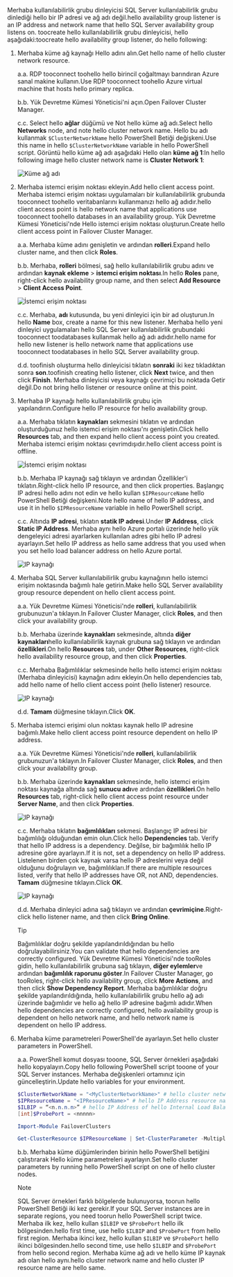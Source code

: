<span data-ttu-id="f5d5f-101">Merhaba kullanılabilirlik grubu dinleyicisi SQL Server kullanılabilirlik grubu dinlediği hello bir IP adresi ve ağ adı değil.</span><span class="sxs-lookup"><span data-stu-id="f5d5f-101">hello availability group listener is an IP address and network name that hello SQL Server availability group listens on.</span></span> <span data-ttu-id="f5d5f-102">toocreate hello kullanılabilirlik grubu dinleyicisi, hello aşağıdaki:</span><span class="sxs-lookup"><span data-stu-id="f5d5f-102">toocreate hello availability group listener, do hello following:</span></span>

1. <span data-ttu-id="f5d5f-103"><a name="getnet"></a>Merhaba küme ağ kaynağı Hello adını alın.</span><span class="sxs-lookup"><span data-stu-id="f5d5f-103"><a name="getnet"></a>Get hello name of hello cluster network resource.</span></span>

    <span data-ttu-id="f5d5f-104">a.</span><span class="sxs-lookup"><span data-stu-id="f5d5f-104">a.</span></span> <span data-ttu-id="f5d5f-105">RDP tooconnect toohello hello birincil çoğaltmayı barındıran Azure sanal makine kullanın.</span><span class="sxs-lookup"><span data-stu-id="f5d5f-105">Use RDP tooconnect toohello Azure virtual machine that hosts hello primary replica.</span></span> 

    <span data-ttu-id="f5d5f-106">b.</span><span class="sxs-lookup"><span data-stu-id="f5d5f-106">b.</span></span> <span data-ttu-id="f5d5f-107">Yük Devretme Kümesi Yöneticisi'ni açın.</span><span class="sxs-lookup"><span data-stu-id="f5d5f-107">Open Failover Cluster Manager.</span></span>

    <span data-ttu-id="f5d5f-108">c.</span><span class="sxs-lookup"><span data-stu-id="f5d5f-108">c.</span></span> <span data-ttu-id="f5d5f-109">Select hello **ağlar** düğümü ve Not hello küme ağ adı.</span><span class="sxs-lookup"><span data-stu-id="f5d5f-109">Select hello **Networks** node, and note hello cluster network name.</span></span> <span data-ttu-id="f5d5f-110">Hello bu adı kullanmak `$ClusterNetworkName` hello PowerShell Betiği değişkeni.</span><span class="sxs-lookup"><span data-stu-id="f5d5f-110">Use this name in hello `$ClusterNetworkName` variable in hello PowerShell script.</span></span> <span data-ttu-id="f5d5f-111">Görüntü hello küme ağ adı aşağıdaki Hello olan **küme ağ 1**:</span><span class="sxs-lookup"><span data-stu-id="f5d5f-111">In hello following image hello cluster network name is **Cluster Network 1**:</span></span>

   ![Küme ağ adı](./media/virtual-machines-ag-listener-configure/90-clusternetworkname.png)

2. <span data-ttu-id="f5d5f-113"><a name="addcap"></a>Merhaba istemci erişim noktası ekleyin.</span><span class="sxs-lookup"><span data-stu-id="f5d5f-113"><a name="addcap"></a>Add hello client access point.</span></span>  
    <span data-ttu-id="f5d5f-114">Merhaba istemci erişim noktası uygulamaları bir kullanılabilirlik grubunda tooconnect toohello veritabanlarını kullanmanızı hello ağ adıdır.</span><span class="sxs-lookup"><span data-stu-id="f5d5f-114">hello client access point is hello network name that applications use tooconnect toohello databases in an availability group.</span></span> <span data-ttu-id="f5d5f-115">Yük Devretme Kümesi Yöneticisi'nde Hello istemci erişim noktası oluşturun.</span><span class="sxs-lookup"><span data-stu-id="f5d5f-115">Create hello client access point in Failover Cluster Manager.</span></span>

    <span data-ttu-id="f5d5f-116">a.</span><span class="sxs-lookup"><span data-stu-id="f5d5f-116">a.</span></span> <span data-ttu-id="f5d5f-117">Merhaba küme adını genişletin ve ardından **rolleri**.</span><span class="sxs-lookup"><span data-stu-id="f5d5f-117">Expand hello cluster name, and then click **Roles**.</span></span>

    <span data-ttu-id="f5d5f-118">b.</span><span class="sxs-lookup"><span data-stu-id="f5d5f-118">b.</span></span> <span data-ttu-id="f5d5f-119">Merhaba, **rolleri** bölmesi, sağ hello kullanılabilirlik grubu adını ve ardından **kaynak ekleme** > **istemci erişim noktası**.</span><span class="sxs-lookup"><span data-stu-id="f5d5f-119">In hello **Roles** pane, right-click hello availability group name, and then select **Add Resource** > **Client Access Point**.</span></span>

   ![İstemci erişim noktası](./media/virtual-machines-ag-listener-configure/92-addclientaccesspoint.png)

    <span data-ttu-id="f5d5f-121">c.</span><span class="sxs-lookup"><span data-stu-id="f5d5f-121">c.</span></span> <span data-ttu-id="f5d5f-122">Merhaba, **adı** kutusunda, bu yeni dinleyici için bir ad oluşturun.</span><span class="sxs-lookup"><span data-stu-id="f5d5f-122">In hello **Name** box, create a name for this new listener.</span></span> 
   <span data-ttu-id="f5d5f-123">Merhaba hello yeni dinleyici uygulamaları hello SQL Server kullanılabilirlik grubundaki tooconnect toodatabases kullanmak hello ağ adı adıdır.</span><span class="sxs-lookup"><span data-stu-id="f5d5f-123">hello name for hello new listener is hello network name that applications use tooconnect toodatabases in hello SQL Server availability group.</span></span>
   
    <span data-ttu-id="f5d5f-124">d.</span><span class="sxs-lookup"><span data-stu-id="f5d5f-124">d.</span></span> <span data-ttu-id="f5d5f-125">toofinish oluşturma hello dinleyicisi tıklatın **sonraki** iki kez tıkladıktan sonra **son**.</span><span class="sxs-lookup"><span data-stu-id="f5d5f-125">toofinish creating hello listener, click **Next** twice, and then click **Finish**.</span></span> <span data-ttu-id="f5d5f-126">Merhaba dinleyicisi veya kaynağı çevrimiçi bu noktada Getir değil.</span><span class="sxs-lookup"><span data-stu-id="f5d5f-126">Do not bring hello listener or resource online at this point.</span></span>

3. <span data-ttu-id="f5d5f-127"><a name="congroup"></a>Merhaba IP kaynağı hello kullanılabilirlik grubu için yapılandırın.</span><span class="sxs-lookup"><span data-stu-id="f5d5f-127"><a name="congroup"></a>Configure hello IP resource for hello availability group.</span></span>

    <span data-ttu-id="f5d5f-128">a.</span><span class="sxs-lookup"><span data-stu-id="f5d5f-128">a.</span></span> <span data-ttu-id="f5d5f-129">Merhaba tıklatın **kaynakları** sekmesini tıklatın ve ardından oluşturduğunuz hello istemci erişim noktası'nı genişletin.</span><span class="sxs-lookup"><span data-stu-id="f5d5f-129">Click hello **Resources** tab, and then expand hello client access point you created.</span></span>  
    <span data-ttu-id="f5d5f-130">Merhaba istemci erişim noktası çevrimdışıdır.</span><span class="sxs-lookup"><span data-stu-id="f5d5f-130">hello client access point is offline.</span></span>

   ![İstemci erişim noktası](./media/virtual-machines-ag-listener-configure/94-newclientaccesspoint.png) 

    <span data-ttu-id="f5d5f-132">b.</span><span class="sxs-lookup"><span data-stu-id="f5d5f-132">b.</span></span> <span data-ttu-id="f5d5f-133">Merhaba IP kaynağı sağ tıklayın ve ardından Özellikler'i tıklatın.</span><span class="sxs-lookup"><span data-stu-id="f5d5f-133">Right-click hello IP resource, and then click properties.</span></span> <span data-ttu-id="f5d5f-134">Başlangıç IP adresi hello adını not edin ve hello kullan `$IPResourceName` hello PowerShell Betiği değişkeni.</span><span class="sxs-lookup"><span data-stu-id="f5d5f-134">Note hello name of hello IP address, and use it in hello `$IPResourceName` variable in hello PowerShell script.</span></span>

    <span data-ttu-id="f5d5f-135">c.</span><span class="sxs-lookup"><span data-stu-id="f5d5f-135">c.</span></span> <span data-ttu-id="f5d5f-136">Altında **IP adresi**, tıklatın **statik IP adresi**.</span><span class="sxs-lookup"><span data-stu-id="f5d5f-136">Under **IP Address**, click **Static IP Address**.</span></span> <span data-ttu-id="f5d5f-137">Merhaba aynı hello Azure portalı üzerinde hello yük dengeleyici adresi ayarlarken kullanılan adres gibi hello IP adresi ayarlayın.</span><span class="sxs-lookup"><span data-stu-id="f5d5f-137">Set hello IP address as hello same address that you used when you set hello load balancer address on hello Azure portal.</span></span>

   ![IP kaynağı](./media/virtual-machines-ag-listener-configure/96-ipresource.png) 

    <!-----------------------I don't see this option on server 2016
    1. Disable NetBIOS for this address and click **OK**. Repeat this step for each IP resource if your solution spans multiple Azure VNets. 
    ------------------------->

4. <span data-ttu-id="f5d5f-139"><a name = "dependencyGroup"></a>Merhaba SQL Server kullanılabilirlik grubu kaynağının hello istemci erişim noktasında bağımlı hale getirin.</span><span class="sxs-lookup"><span data-stu-id="f5d5f-139"><a name = "dependencyGroup"></a>Make hello SQL Server availability group resource dependent on hello client access point.</span></span>

    <span data-ttu-id="f5d5f-140">a.</span><span class="sxs-lookup"><span data-stu-id="f5d5f-140">a.</span></span> <span data-ttu-id="f5d5f-141">Yük Devretme Kümesi Yöneticisi'nde **rolleri**, kullanılabilirlik grubunuzun'a tıklayın.</span><span class="sxs-lookup"><span data-stu-id="f5d5f-141">In Failover Cluster Manager, click **Roles**, and then click your availability group.</span></span>

    <span data-ttu-id="f5d5f-142">b.</span><span class="sxs-lookup"><span data-stu-id="f5d5f-142">b.</span></span> <span data-ttu-id="f5d5f-143">Merhaba üzerinde **kaynakları** sekmesinde, altında **diğer kaynakları**hello kullanılabilirlik kaynak grubuna sağ tıklayın ve ardından **özellikleri**.</span><span class="sxs-lookup"><span data-stu-id="f5d5f-143">On hello **Resources** tab, under **Other Resources**, right-click hello availability resource group, and then click **Properties**.</span></span> 

    <span data-ttu-id="f5d5f-144">c.</span><span class="sxs-lookup"><span data-stu-id="f5d5f-144">c.</span></span> <span data-ttu-id="f5d5f-145">Merhaba Bağımlılıklar sekmesinde hello hello istemci erişim noktası (Merhaba dinleyicisi) kaynağın adını ekleyin.</span><span class="sxs-lookup"><span data-stu-id="f5d5f-145">On hello dependencies tab, add hello name of hello client access point (hello listener) resource.</span></span>

   ![IP kaynağı](./media/virtual-machines-ag-listener-configure/97-propertiesdependencies.png) 

    <span data-ttu-id="f5d5f-147">d.</span><span class="sxs-lookup"><span data-stu-id="f5d5f-147">d.</span></span> <span data-ttu-id="f5d5f-148">**Tamam** düğmesine tıklayın.</span><span class="sxs-lookup"><span data-stu-id="f5d5f-148">Click **OK**.</span></span>

5. <span data-ttu-id="f5d5f-149"><a name="listname"></a>Merhaba istemci erişimi olun noktası kaynak hello IP adresine bağımlı.</span><span class="sxs-lookup"><span data-stu-id="f5d5f-149"><a name="listname"></a>Make hello client access point resource dependent on hello IP address.</span></span>

    <span data-ttu-id="f5d5f-150">a.</span><span class="sxs-lookup"><span data-stu-id="f5d5f-150">a.</span></span> <span data-ttu-id="f5d5f-151">Yük Devretme Kümesi Yöneticisi'nde **rolleri**, kullanılabilirlik grubunuzun'a tıklayın.</span><span class="sxs-lookup"><span data-stu-id="f5d5f-151">In Failover Cluster Manager, click **Roles**, and then click your availability group.</span></span> 

    <span data-ttu-id="f5d5f-152">b.</span><span class="sxs-lookup"><span data-stu-id="f5d5f-152">b.</span></span> <span data-ttu-id="f5d5f-153">Merhaba üzerinde **kaynakları** sekmesinde, hello istemci erişim noktası kaynağa altında sağ **sunucu adı**ve ardından **özellikleri**.</span><span class="sxs-lookup"><span data-stu-id="f5d5f-153">On hello **Resources** tab, right-click hello client access point resource under **Server Name**, and then click **Properties**.</span></span> 

   ![IP kaynağı](./media/virtual-machines-ag-listener-configure/98-dependencies.png) 

    <span data-ttu-id="f5d5f-155">c.</span><span class="sxs-lookup"><span data-stu-id="f5d5f-155">c.</span></span> <span data-ttu-id="f5d5f-156">Merhaba tıklatın **bağımlılıkları** sekmesi. Başlangıç IP adresi bir bağımlılığı olduğundan emin olun.</span><span class="sxs-lookup"><span data-stu-id="f5d5f-156">Click hello **Dependencies** tab. Verify that hello IP address is a dependency.</span></span> <span data-ttu-id="f5d5f-157">Değilse, bir bağımlılık hello IP adresine göre ayarlayın.</span><span class="sxs-lookup"><span data-stu-id="f5d5f-157">If it is not, set a dependency on hello IP address.</span></span> <span data-ttu-id="f5d5f-158">Listelenen birden çok kaynak varsa hello IP adreslerini veya değil olduğunu doğrulayın ve, bağımlılıkları.</span><span class="sxs-lookup"><span data-stu-id="f5d5f-158">If there are multiple resources listed, verify that hello IP addresses have OR, not AND, dependencies.</span></span> <span data-ttu-id="f5d5f-159">**Tamam** düğmesine tıklayın.</span><span class="sxs-lookup"><span data-stu-id="f5d5f-159">Click **OK**.</span></span> 

   ![IP kaynağı](./media/virtual-machines-ag-listener-configure/98-propertiesdependencies.png) 

    <span data-ttu-id="f5d5f-161">d.</span><span class="sxs-lookup"><span data-stu-id="f5d5f-161">d.</span></span> <span data-ttu-id="f5d5f-162">Merhaba dinleyici adına sağ tıklayın ve ardından **çevrimiçine**.</span><span class="sxs-lookup"><span data-stu-id="f5d5f-162">Right-click hello listener name, and then click **Bring Online**.</span></span> 

    >[!TIP]
    ><span data-ttu-id="f5d5f-163">Bağımlılıklar doğru şekilde yapılandırıldığından bu hello doğrulayabilirsiniz.</span><span class="sxs-lookup"><span data-stu-id="f5d5f-163">You can validate that hello dependencies are correctly configured.</span></span> <span data-ttu-id="f5d5f-164">Yük Devretme Kümesi Yöneticisi'nde tooRoles gidin, hello kullanılabilirlik grubuna sağ tıklayın, **diğer eylemler**ve ardından **bağımlılık raporunu göster**.</span><span class="sxs-lookup"><span data-stu-id="f5d5f-164">In Failover Cluster Manager, go tooRoles, right-click hello availability group, click **More Actions**, and then click  **Show Dependency Report**.</span></span> <span data-ttu-id="f5d5f-165">Merhaba bağımlılıklar doğru şekilde yapılandırıldığında, hello kullanılabilirlik grubu hello ağ adı üzerinde bağımlıdır ve hello ağ hello IP adresine bağımlı adıdır.</span><span class="sxs-lookup"><span data-stu-id="f5d5f-165">When hello dependencies are correctly configured, hello availability group is dependent on hello network name, and hello network name is dependent on hello IP address.</span></span> 


6. <span data-ttu-id="f5d5f-166"><a name="setparam"></a>Merhaba küme parametreleri PowerShell'de ayarlayın.</span><span class="sxs-lookup"><span data-stu-id="f5d5f-166"><a name="setparam"></a>Set hello cluster parameters in PowerShell.</span></span>
    
    <span data-ttu-id="f5d5f-167">a.</span><span class="sxs-lookup"><span data-stu-id="f5d5f-167">a.</span></span> <span data-ttu-id="f5d5f-168">PowerShell komut dosyası tooone, SQL Server örnekleri aşağıdaki hello kopyalayın.</span><span class="sxs-lookup"><span data-stu-id="f5d5f-168">Copy hello following PowerShell script tooone of your SQL Server instances.</span></span> <span data-ttu-id="f5d5f-169">Merhaba değişkenleri ortamınız için güncelleştirin.</span><span class="sxs-lookup"><span data-stu-id="f5d5f-169">Update hello variables for your environment.</span></span>     
    
    ```PowerShell
    $ClusterNetworkName = "<MyClusterNetworkName>" # hello cluster network name (Use Get-ClusterNetwork on Windows Server 2012 of higher toofind hello name)
    $IPResourceName = "<IPResourceName>" # hello IP Address resource name
    $ILBIP = “<n.n.n.n>” # hello IP Address of hello Internal Load Balancer (ILB). This is hello static IP address for hello load balancer you configured in hello Azure portal.
    [int]$ProbePort = <nnnnn>
    
    Import-Module FailoverClusters
    
    Get-ClusterResource $IPResourceName | Set-ClusterParameter -Multiple @{"Address"="$ILBIP";"ProbePort"=$ProbePort;"SubnetMask"="255.255.255.255";"Network"="$ClusterNetworkName";"EnableDhcp"=0}
    ```

    <span data-ttu-id="f5d5f-170">b.</span><span class="sxs-lookup"><span data-stu-id="f5d5f-170">b.</span></span> <span data-ttu-id="f5d5f-171">Merhaba küme düğümlerinden birinin hello PowerShell betiğini çalıştırarak Hello küme parametreleri ayarlayın.</span><span class="sxs-lookup"><span data-stu-id="f5d5f-171">Set hello cluster parameters by running hello PowerShell script on one of hello cluster nodes.</span></span>  

    > [!NOTE]
    > <span data-ttu-id="f5d5f-172">SQL Server örnekleri farklı bölgelerde bulunuyorsa, toorun hello PowerShell Betiği iki kez gerekir.</span><span class="sxs-lookup"><span data-stu-id="f5d5f-172">If your SQL Server instances are in separate regions, you need toorun hello PowerShell script twice.</span></span> <span data-ttu-id="f5d5f-173">Merhaba ilk kez, hello kullan `$ILBIP` ve `$ProbePort` hello ilk bölgesinden.</span><span class="sxs-lookup"><span data-stu-id="f5d5f-173">hello first time, use hello `$ILBIP` and `$ProbePort` from hello first region.</span></span> <span data-ttu-id="f5d5f-174">Merhaba ikinci kez, hello kullan `$ILBIP` ve `$ProbePort` hello ikinci bölgesinden.</span><span class="sxs-lookup"><span data-stu-id="f5d5f-174">hello second time, use hello `$ILBIP` and `$ProbePort` from hello second region.</span></span> <span data-ttu-id="f5d5f-175">Merhaba küme ağ adı ve hello küme IP kaynak adı olan hello aynı.</span><span class="sxs-lookup"><span data-stu-id="f5d5f-175">hello cluster network name and hello cluster IP resource name are hello same.</span></span> 
